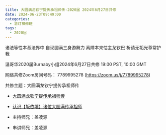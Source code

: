 ```yaml
---
title: 大圆满龙钦宁提传承祖师传-2020届 2024年6月27日共修
date: 2024-06-23T09:49:00
categories:
  - 慧灯禅修班
tags:
  - 2020届
---
```

诸法等性本基法界中 自现圆满三身游舞力
离障本来怙主龙钦巴 祈请无垢光尊常护我

温哥华2020届Burnaby小组2024年6月27日共修
19:00 PST, 10:00 GMT

网络共修Zoom房间号码： 7789995278 (<https://zoom.us/j/7789995278>)

共修主题：大圆满龙钦宁提传承祖师传
* [大圆满龙钦宁提传承祖师传](/f/up/大圆满龙钦宁提传承祖师传.pdf)
* [认识【皈依境】诸位大圆满传承祖师](https://mp.weixin.qq.com/s/swmSAMNsKTrG8-WbWgy-CA)



* 主持师兄：盖凌源
* 串讲师兄：盖凌源
